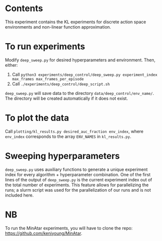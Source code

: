 # Contents
This experiment contains the KL experiments for discrete action space environments and non-linear function approximation. 

# To run experiments
Modify `deep_sweep.py` for desired hyperparameters and environment. Then, either:
1. Call `python3 experiments/deep_control/deep_sweep.py experiment_index max_frames max_frames_per_episode`
2. Call `./experiments/deep_control/deep_script.sh`

`deep_sweep.py` will save data to the directory `data/deep_control/env_name/`. The directory will be created automatically if it does not exist.

# To plot the data
Call `plotting/kl_results.py desired_auc_fraction env_index`, where `env_index` corresponds to the array `ENV_NAMES` in `kl_results.py`.

# Sweeping hyperparameters
`deep_sweep.py` uses auxiliary functions to generate a unique experiment index for every algorithm + hyperparameter combination. One of the first lines of the output of `deep_sweep.py` is the current experiment index out of the total number of experiments. This feature allows for parallelizing the runs; a slurm script was used for the parallelization of our runs and is not included here. 

# NB
To run the MinAtar experiments, you will have to clone the repo: https://github.com/kenjyoung/MinAtar.